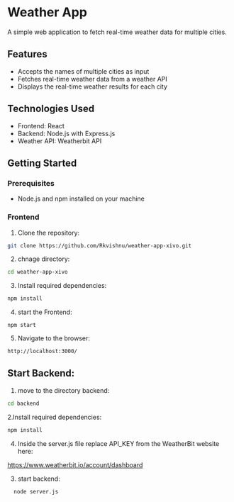 # Weather App 

A simple web application to fetch real-time weather data for multiple cities.

## Features

- Accepts the names of multiple cities as input
- Fetches real-time weather data from a weather API
- Displays the real-time weather results for each city

## Technologies Used

- Frontend: React
- Backend: Node.js with Express.js
- Weather API: Weatherbit API

## Getting Started

### Prerequisites

- Node.js and npm installed on your machine

### Frontend

1. Clone the repository:

```bash
git clone https://github.com/Rkvishnu/weather-app-xivo.git
```

2. chnage directory:

```sh
cd weather-app-xivo
```

3. Install required dependencies:

```sh
npm install
```

4. start the Frontend:

```text
npm start
```

5. Navigate to the browser:

```sh
http://localhost:3000/

```

## Start Backend:

1. move to the directory backend:

```sh
cd backend
```

2.Install required dependencies:

```sh
npm install
```

4. Inside the server.js file replace  API_KEY from the WeatherBit website here:

https://www.weatherbit.io/account/dashboard

3. start backend:

```sh
  node server.js
```


